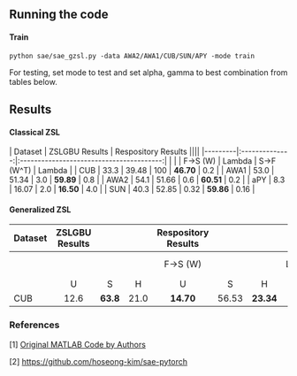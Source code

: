 ## Running the code

#### Train

```
python sae/sae_gzsl.py -data AWA2/AWA1/CUB/SUN/APY -mode train
```
For testing, set mode to test and set alpha, gamma to best combination from tables below.

## Results

#### Classical ZSL

| Dataset | ZSLGBU Results | Respository Results                   ||||
|---------|:--------------:|:----------------------------------------:|
|         |                | F->S (W) | Lambda | S->F (W^T) | Lambda  |
| CUB     | 33.3           | 39.48    | 100    | **46.70**  | 0.2     |
| AWA1    | 53.0           | 51.34    | 3.0    | **59.89**  | 0.8     |
| AWA2    | 54.1           | 51.66    | 0.6    | **60.51**  | 0.2     |
| aPY     | 8.3            | 16.07    | 2.0    | **16.50**  | 4.0     |
| SUN     | 40.3           | 52.85    | 0.32   | **59.86**  | 0.16    |

#### Generalized ZSL

|Dataset |ZSLGBU Results       |||Respository Results     ||||||||
|--------|:-----:|:-----:|:-----:|:-:|:-:|:-:|:-:|:-:|:-:|:-:|:-:|
|        |       |       |       | F->S (W) ||| Lambda | S->F (W^T) ||| Lambda  |
|        | U     | S     | H     | U | S | H  |        | U | S | H    |         |
| CUB    | 12.6 | **63.8** | 21.0 | **14.70** | 56.53 | **23.34** | 1 | **14.70** | 56.53 | **23.34** | 1 |

### References

[1] [Original MATLAB Code by Authors](https://github.com/Elyorcv/SAE)

[2] https://github.com/hoseong-kim/sae-pytorch